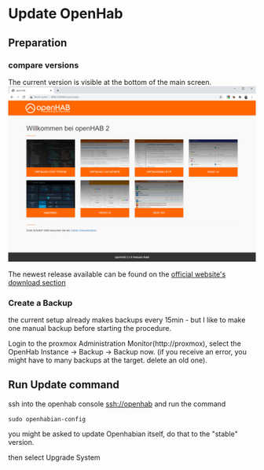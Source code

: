 # Update OpenHab

## Preparation

### compare versions

The current version is visible at the bottom of the main screen.
![Main Screen](2020-10-08-10-06-57.png)

The newest release available can be found on the [official website's download section](https://www.openhab.org/download/)

### Create a Backup

the current setup already makes backups every 15min - but I like to make one manual backup before starting the procedure.

Login to the proxmox Administration Monitor(http://proxmox), select the OpenHab Instance -> Backup -> Backup now.
(if you receive an error, you might have to many backups at the target. delete an old one).

## Run Update command

ssh into the openhab console [ssh://openhab](ssh://openhab) and run the command 

    sudo openhabian-config 

you might be asked to update Openhabian itself, do that to the "stable" version.

then select Upgrade System
